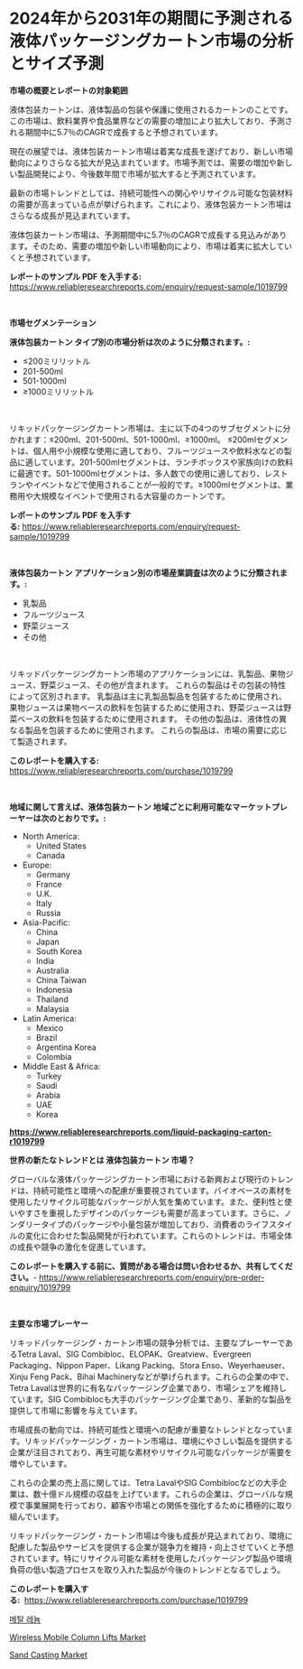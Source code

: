 <p><h1>2024年から2031年の期間に予測される液体パッケージングカートン市場の分析とサイズ予測</h1></p><p><strong>市場の概要とレポートの対象範囲</strong></p>
<p><p>液体包装カートンは、液体製品の包装や保護に使用されるカートンのことです。この市場は、飲料業界や食品業界などの需要の増加により拡大しており、予測される期間中に5.7％のCAGRで成長すると予想されています。</p><p>現在の展望では、液体包装カートン市場は着実な成長を遂げており、新しい市場動向によりさらなる拡大が見込まれています。市場予測では、需要の増加や新しい製品開発により、今後数年間で市場が拡大すると予測されています。</p><p>最新の市場トレンドとしては、持続可能性への関心やリサイクル可能な包装材料の需要が高まっている点が挙げられます。これにより、液体包装カートン市場はさらなる成長が見込まれています。</p><p>液体包装カートン市場は、予測期間中に5.7％のCAGRで成長する見込みがあります。そのため、需要の増加や新しい市場動向により、市場は着実に拡大していくと予想されています。</p></p>
<p><strong>レポートのサンプル PDF を入手する:</strong> <a href="https://www.reliableresearchreports.com/enquiry/request-sample/1019799">https://www.reliableresearchreports.com/enquiry/request-sample/1019799</a></p>
<p>&nbsp;</p>
<p><strong>市場セグメンテーション</strong></p>
<p><strong>液体包装カートン タイプ別の市場分析は次のように分類されます。:</strong></p>
<p><ul><li>≤200ミリリットル</li><li>201-500ml</li><li>501-1000ml</li><li>≥1000ミリリットル</li></ul></p>
<p>&nbsp;</p>
<p><p>リキッドパッケージングカートン市場は、主に以下の4つのサブセグメントに分かれます：≤200ml、201-500ml、501-1000ml、≥1000ml。 ≤200mlセグメントは、個人用や小規模な使用に適しており、フルーツジュースや飲料水などの製品に適しています。201-500mlセグメントは、ランチボックスや家族向けの飲料に最適です。501-1000mlセグメントは、多人数での使用に適しており、レストランやイベントなどで使用されることが一般的です。≥1000mlセグメントは、業務用や大規模なイベントで使用される大容量のカートンです。</p></p>
<p><strong>レポートのサンプル PDF を入手する:</strong>&nbsp;<a href="https://www.reliableresearchreports.com/enquiry/request-sample/1019799">https://www.reliableresearchreports.com/enquiry/request-sample/1019799</a></p>
<p>&nbsp;</p>
<p><strong> 液体包装カートン アプリケーション別の市場産業調査は次のように分類されます。:</strong></p>
<p><ul><li>乳製品</li><li>フルーツジュース</li><li>野菜ジュース</li><li>その他</li></ul></p>
<p>&nbsp;</p>
<p><p>リキッドパッケージングカートン市場のアプリケーションには、乳製品、果物ジュース、野菜ジュース、その他が含まれます。 これらの製品はその包装の特性によって区別されます。 乳製品は主に乳製品製品を包装するために使用され、果物ジュースは果物ベースの飲料を包装するために使用され、野菜ジュースは野菜ベースの飲料を包装するために使用されます。 その他の製品は、液体性の異なる製品を包装するために使用されます。 これらの製品は、市場の需要に応じて製造されます。</p></p>
<p><strong>このレポートを購入する:</strong>&nbsp; <a href="https://www.reliableresearchreports.com/purchase/1019799">https://www.reliableresearchreports.com/purchase/1019799</a></p>
<p>&nbsp;</p>
<p><strong>地域に関して言えば、液体包装カートン 地域ごとに利用可能なマーケットプレーヤーは次のとおりです。:</strong></p>
<p><ul>
    <li>
        North America:
        <ul>
            <li>United States</li>
            <li>Canada</li>
        </ul>
    </li>
    <li>
        Europe:
        <ul>
            <li>Germany</li>
            <li>France</li>
            <li>U.K.</li>
            <li>Italy</li>
            <li>Russia</li>
        </ul>
    </li>
    <li>
        Asia-Pacific:
        <ul>
            <li>China</li>
            <li>Japan</li>
            <li>South Korea</li>
            <li>India</li>
            <li>Australia</li>
            <li>China Taiwan</li>
            <li>Indonesia</li>
            <li>Thailand</li>
            <li>Malaysia</li>
        </ul>
    </li>
    <li>
        Latin America:
        <ul>
            <li>Mexico</li>
            <li>Brazil</li>
            <li>Argentina Korea</li>
            <li>Colombia</li>
        </ul>
    </li>
    <li>
        Middle East & Africa:
        <ul>
            <li>Turkey</li>
            <li>Saudi</li>
            <li>Arabia</li>
            <li>UAE</li>
            <li>Korea</li>
        </ul>
    </li>
    </ul></p>
<p><strong><a href="https://www.reliableresearchreports.com/liquid-packaging-carton-r1019799">https://www.reliableresearchreports.com/liquid-packaging-carton-r1019799</a></strong>&nbsp;</p>
<p><strong>世界の新たなトレンドとは 液体包装カートン 市場？</strong></p>
<p><p>グローバルな液体パッケージングカートン市場における新興および現行のトレンドは、持続可能性と環境への配慮が重要視されています。バイオベースの素材を使用したリサイクル可能なパッケージが人気を集めています。また、便利性と使いやすさを重視したデザインのパッケージも需要が高まっています。さらに、ノンダリータイプのパッケージや小量包装が増加しており、消費者のライフスタイルの変化に合わせた製品開発が行われています。これらのトレンドは、市場全体の成長や競争の激化を促進しています。</p></p>
<p><strong>このレポートを購入する前に、質問がある場合は問い合わせるか、共有してください。</strong>- <a href="https://www.reliableresearchreports.com/enquiry/pre-order-enquiry/1019799">https://www.reliableresearchreports.com/enquiry/pre-order-enquiry/1019799</a></p>
<p>&nbsp;</p>
<p><strong>主要な市場プレーヤー</strong></p>
<p><p>リキッドパッケージング・カートン市場の競争分析では、主要なプレーヤーであるTetra Laval、SIG Combibloc、ELOPAK、Greatview、Evergreen Packaging、Nippon Paper、Likang Packing、Stora Enso、Weyerhaeuser、Xinju Feng Pack、Bihai Machineryなどが挙げられます。これらの企業の中で、Tetra Lavalは世界的に有名なパッケージング企業であり、市場シェアを維持しています。SIG Combiblocも大手のパッケージング企業であり、革新的な製品を提供して市場に影響を与えています。</p><p>市場成長の動向では、持続可能性と環境への配慮が重要なトレンドとなっています。リキッドパッケージング・カートン市場は、環境にやさしい製品を提供する企業が注目されており、再生可能な素材やリサイクル可能なパッケージが需要を増やしています。</p><p>これらの企業の売上高に関しては、Tetra LavalやSIG Combiblocなどの大手企業は、数十億ドル規模の収益を上げています。これらの企業は、グローバルな規模で事業展開を行っており、顧客や市場との関係を強化するために積極的に取り組んでいます。</p><p>リキッドパッケージング・カートン市場は今後も成長が見込まれており、環境に配慮した製品やサービスを提供する企業が競争力を維持・向上させていくと予想されています。特にリサイクル可能な素材を使用したパッケージング製品や環境負荷の低い製造プロセスを取り入れた製品が今後のトレンドとなるでしょう。</p></p>
<p><strong>このレポートを購入する:</strong>&nbsp;&nbsp;<a href="https://www.reliableresearchreports.com/purchase/1019799">https://www.reliableresearchreports.com/purchase/1019799</a></p>
<p><p><a href="https://github.com/fernandotryO5lson96765/Market-Research-Report-List-1/blob/main/307416326641.md">메탈 레늄</a></p><p><a href="https://github.com/Glendatilghmankmgz0rbhwpy/Market-Research-Report-List-2/blob/main/wireless-mobile-column-lifts-market.md">Wireless Mobile Column Lifts Market</a></p><p><a href="https://github.com/dx0328/Market-Research-Report-List-2/blob/main/sand-casting-market.md">Sand Casting Market</a></p></p>